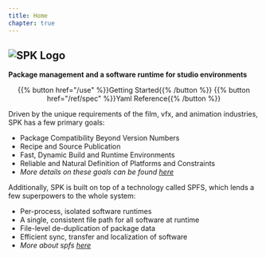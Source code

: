 ```yaml
---
title: Home
chapter: true
---
```


<img style="max-width: 200px"
alt="SPK Logo" src="/images/spk_black.png"/>
---

**Package management and a software runtime for studio environments**

<div style="text-align: center; width: 100%">{{% button href="/use" %}}Getting Started{{% /button %}} {{% button href="/ref/spec" %}}Yaml Reference{{% /button %}}</div>

Driven by the unique requirements of the film, vfx, and animation industries, SPK has a few primary goals:

- Package Compatibility Beyond Version Numbers
- Recipe and Source Publication
- Fast, Dynamic Build and Runtime Environments
- Reliable and Natural Definition of Platforms and Constraints
- _More details on these goals can be found [here](/develop/design)_

Additionally, SPK is built on top of a technology called SPFS, which lends a few superpowers to the whole system:

- Per-process, isolated software runtimes
- A single, consistent file path for all software at runtime
- File-level de-duplication of package data
- Efficient sync, transfer and localization of software
- _More about spfs [here](/spfs)_
